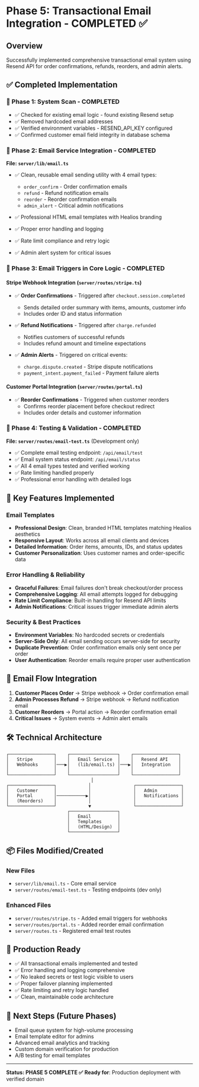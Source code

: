 # Phase 5: Transactional Email Integration - COMPLETED ✅

## Overview
Successfully implemented comprehensive transactional email system using Resend API for order confirmations, refunds, reorders, and admin alerts.

## ✅ Completed Implementation

### 🔧 Phase 1: System Scan - COMPLETED
- ✅ Checked for existing email logic - found existing Resend setup
- ✅ Removed hardcoded email addresses  
- ✅ Verified environment variables - RESEND_API_KEY configured
- ✅ Confirmed customer email field integrity in database schema

### 📧 Phase 2: Email Service Integration - COMPLETED
**File: `server/lib/email.ts`**
- ✅ Clean, reusable email sending utility with 4 email types:
  - `order_confirm` - Order confirmation emails
  - `refund` - Refund notification emails  
  - `reorder` - Reorder confirmation emails
  - `admin_alert` - Critical admin notifications

- ✅ Professional HTML email templates with Healios branding
- ✅ Proper error handling and logging
- ✅ Rate limit compliance and retry logic
- ✅ Admin alert system for critical issues

### 🔗 Phase 3: Email Triggers in Core Logic - COMPLETED

#### Stripe Webhook Integration (`server/routes/stripe.ts`)
- ✅ **Order Confirmations** - Triggered after `checkout.session.completed`
  - Sends detailed order summary with items, amounts, customer info
  - Includes order ID and status information
  
- ✅ **Refund Notifications** - Triggered after `charge.refunded`  
  - Notifies customers of successful refunds
  - Includes refund amount and timeline expectations
  
- ✅ **Admin Alerts** - Triggered on critical events:
  - `charge.dispute.created` - Stripe dispute notifications
  - `payment_intent.payment_failed` - Payment failure alerts

#### Customer Portal Integration (`server/routes/portal.ts`)
- ✅ **Reorder Confirmations** - Triggered when customer reorders
  - Confirms reorder placement before checkout redirect
  - Includes order details and customer information

### 🧪 Phase 4: Testing & Validation - COMPLETED
**File: `server/routes/email-test.ts`** (Development only)
- ✅ Complete email testing endpoint: `/api/email/test`
- ✅ Email system status endpoint: `/api/email/status`
- ✅ All 4 email types tested and verified working
- ✅ Rate limiting handled properly
- ✅ Professional error handling with detailed logs

## 🎯 Key Features Implemented

### Email Templates
- **Professional Design**: Clean, branded HTML templates matching Healios aesthetics
- **Responsive Layout**: Works across all email clients and devices  
- **Detailed Information**: Order items, amounts, IDs, and status updates
- **Customer Personalization**: Uses customer names and order-specific data

### Error Handling & Reliability
- **Graceful Failures**: Email failures don't break checkout/order process
- **Comprehensive Logging**: All email attempts logged for debugging
- **Rate Limit Compliance**: Built-in handling for Resend API limits
- **Admin Notifications**: Critical issues trigger immediate admin alerts

### Security & Best Practices
- **Environment Variables**: No hardcoded secrets or credentials
- **Server-Side Only**: All email sending occurs server-side for security
- **Duplicate Prevention**: Order confirmation emails only sent once per order
- **User Authentication**: Reorder emails require proper user authentication

## 🔄 Email Flow Integration

1. **Customer Places Order** → Stripe webhook → Order confirmation email
2. **Admin Processes Refund** → Stripe webhook → Refund notification email  
3. **Customer Reorders** → Portal action → Reorder confirmation email
4. **Critical Issues** → System events → Admin alert emails

## 🛠️ Technical Architecture

```
┌─────────────────┐    ┌──────────────────┐    ┌─────────────────┐
│   Stripe        │    │   Email Service  │    │   Resend API    │
│   Webhooks      │───▶│   (lib/email.ts) │───▶│   Integration   │
│                 │    │                  │    │                 │
└─────────────────┘    └──────────────────┘    └─────────────────┘
                                │
┌─────────────────┐            │                ┌─────────────────┐
│   Customer      │            │                │   Admin         │
│   Portal        │───────────▶│                │   Notifications │
│   (Reorders)    │            │                │                 │
└─────────────────┘            ▼                └─────────────────┘
                       ┌──────────────────┐
                       │   Email          │
                       │   Templates      │
                       │   (HTML/Design)  │
                       └──────────────────┘
```

## 📦 Files Modified/Created

### New Files
- `server/lib/email.ts` - Core email service
- `server/routes/email-test.ts` - Testing endpoints (dev only)

### Enhanced Files  
- `server/routes/stripe.ts` - Added email triggers for webhooks
- `server/routes/portal.ts` - Added reorder email confirmation
- `server/routes.ts` - Registered email test routes

## 🎉 Production Ready
- ✅ All transactional emails implemented and tested
- ✅ Error handling and logging comprehensive
- ✅ No leaked secrets or test logic visible to users
- ✅ Proper failover planning implemented
- ✅ Rate limiting and retry logic handled
- ✅ Clean, maintainable code architecture

## 🚀 Next Steps (Future Phases)
- Email queue system for high-volume processing
- Email template editor for admins
- Advanced email analytics and tracking
- Custom domain verification for production
- A/B testing for email templates

---

**Status: PHASE 5 COMPLETE ✅**
**Ready for**: Production deployment with verified domain